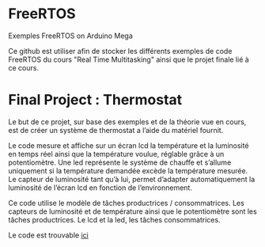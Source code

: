 # FreeRTOS
Exemples FreeRTOS on Arduino Mega

Ce github est utiliser afin de stocker les différents exemples de code FreeRTOS du cours "Real Time Multitasking" ainsi que le projet finale lié à ce cours.

# Final Project : Thermostat

Le but de ce projet, sur base des exemples et de la théorie vue en cours, est de créer un système de thermostat a l’aide du matériel fournit. 

Le code mesure et affiche sur un écran lcd la température et la luminosité en temps réel ainsi que la température voulue,
réglable grâce à un potentiomètre. 
Une led représente le système de chauffe et s’allume uniquement si la température demandée excède la température mesurée. 
Le capteur de luminosité tant qu’à lui, permet d’adapter automatiquement la luminosité de l’écran lcd en fonction de l’environnement. 

Ce code utilise le modèle de tâches productrices / consommatrices. Les capteurs de luminosité et de température ainsi que le potentiomètre sont les tâches productrices. Le lcd et la led, les tâches consommatrices. 

Le code est trouvable [ici](FinalProject)
